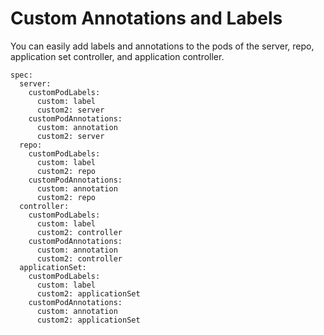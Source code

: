 # Custom Annotations and Labels

You can easily add labels and annotations to the pods of the server, repo, application set controller, and application controller.

```[yaml]
spec:
  server:
    customPodLabels:
      custom: label
      custom2: server
    customPodAnnotations:
      custom: annotation
      custom2: server
  repo:
    customPodLabels:
      custom: label
      custom2: repo
    customPodAnnotations:
      custom: annotation
      custom2: repo
  controller:
    customPodLabels:
      custom: label
      custom2: controller
    customPodAnnotations:
      custom: annotation
      custom2: controller
  applicationSet:
    customPodLabels:
      custom: label
      custom2: applicationSet
    customPodAnnotations:
      custom: annotation
      custom2: applicationSet
```